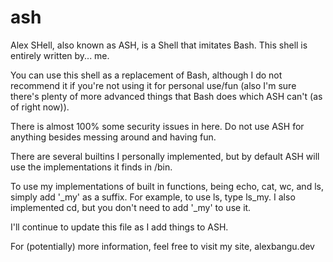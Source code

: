 # ash
Alex SHell, also known as ASH, is a Shell that imitates Bash. This shell is entirely written by... me.

You can use this shell as a replacement of Bash, although I do not recommend it if you're not using it for personal use/fun (also I'm sure there's plenty of more advanced things that Bash does which ASH can't (as of right now)).

There is almost 100% some security issues in here. Do not use ASH for anything besides messing around and having fun.

There are several builtins I personally implemented, but by default ASH will use the implementations it finds in /bin.

To use my implementations of built in functions, being echo, cat, wc, and ls, simply add '\_my' as a suffix. For example, to use ls, type ls\_my. I also implemented cd, but you don't need to add '\_my' to use it.

I'll continue to update this file as I add things to ASH.

For (potentially) more information, feel free to visit my site, alexbangu.dev 
